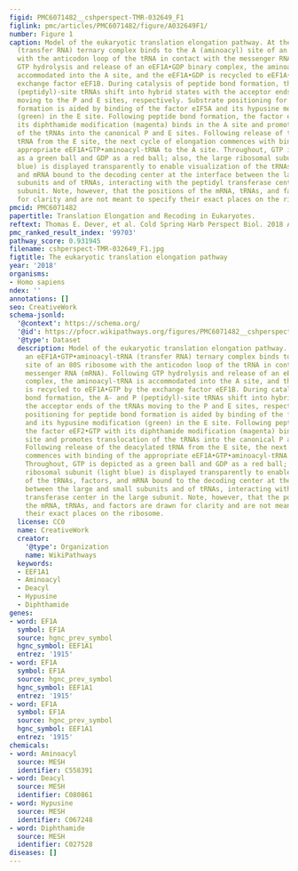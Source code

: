 ```yaml
---
figid: PMC6071482__cshperspect-TMR-032649_F1
figlink: pmc/articles/PMC6071482/figure/A032649F1/
number: Figure 1
caption: Model of the eukaryotic translation elongation pathway. At the top, an eEF1A•GTP•aminoacyl-tRNA
  (transfer RNA) ternary complex binds to the A (aminoacyl) site of an 80S ribosome
  with the anticodon loop of the tRNA in contact with the messenger RNA (mRNA). Following
  GTP hydrolysis and release of an eEF1A•GDP binary complex, the aminoacyl-tRNA is
  accommodated into the A site, and the eEF1A•GDP is recycled to eEF1A•GTP by the
  exchange factor eEF1B. During catalysis of peptide bond formation, the A- and P
  (peptidyl)-site tRNAs shift into hybrid states with the acceptor ends of the tRNAs
  moving to the P and E sites, respectively. Substrate positioning for peptide bond
  formation is aided by binding of the factor eIF5A and its hypusine modification
  (green) in the E site. Following peptide bond formation, the factor eEF2•GTP with
  its diphthamide modification (magenta) binds in the A site and promotes translocation
  of the tRNAs into the canonical P and E sites. Following release of the deacylated
  tRNA from the E site, the next cycle of elongation commences with binding of the
  appropriate eEF1A•GTP•aminoacyl-tRNA to the A site. Throughout, GTP is depicted
  as a green ball and GDP as a red ball; also, the large ribosomal subunit (light
  blue) is displayed transparently to enable visualization of the tRNAs, factors,
  and mRNA bound to the decoding center at the interface between the large and small
  subunits and of tRNAs, interacting with the peptidyl transferase center in the large
  subunit. Note, however, that the positions of the mRNA, tRNAs, and factors are drawn
  for clarity and are not meant to specify their exact places on the ribosome.
pmcid: PMC6071482
papertitle: Translation Elongation and Recoding in Eukaryotes.
reftext: Thomas E. Dever, et al. Cold Spring Harb Perspect Biol. 2018 Aug;10(8):a032649.
pmc_ranked_result_index: '99703'
pathway_score: 0.931945
filename: cshperspect-TMR-032649_F1.jpg
figtitle: The eukaryotic translation elongation pathway
year: '2018'
organisms:
- Homo sapiens
ndex: ''
annotations: []
seo: CreativeWork
schema-jsonld:
  '@context': https://schema.org/
  '@id': https://pfocr.wikipathways.org/figures/PMC6071482__cshperspect-TMR-032649_F1.html
  '@type': Dataset
  description: Model of the eukaryotic translation elongation pathway. At the top,
    an eEF1A•GTP•aminoacyl-tRNA (transfer RNA) ternary complex binds to the A (aminoacyl)
    site of an 80S ribosome with the anticodon loop of the tRNA in contact with the
    messenger RNA (mRNA). Following GTP hydrolysis and release of an eEF1A•GDP binary
    complex, the aminoacyl-tRNA is accommodated into the A site, and the eEF1A•GDP
    is recycled to eEF1A•GTP by the exchange factor eEF1B. During catalysis of peptide
    bond formation, the A- and P (peptidyl)-site tRNAs shift into hybrid states with
    the acceptor ends of the tRNAs moving to the P and E sites, respectively. Substrate
    positioning for peptide bond formation is aided by binding of the factor eIF5A
    and its hypusine modification (green) in the E site. Following peptide bond formation,
    the factor eEF2•GTP with its diphthamide modification (magenta) binds in the A
    site and promotes translocation of the tRNAs into the canonical P and E sites.
    Following release of the deacylated tRNA from the E site, the next cycle of elongation
    commences with binding of the appropriate eEF1A•GTP•aminoacyl-tRNA to the A site.
    Throughout, GTP is depicted as a green ball and GDP as a red ball; also, the large
    ribosomal subunit (light blue) is displayed transparently to enable visualization
    of the tRNAs, factors, and mRNA bound to the decoding center at the interface
    between the large and small subunits and of tRNAs, interacting with the peptidyl
    transferase center in the large subunit. Note, however, that the positions of
    the mRNA, tRNAs, and factors are drawn for clarity and are not meant to specify
    their exact places on the ribosome.
  license: CC0
  name: CreativeWork
  creator:
    '@type': Organization
    name: WikiPathways
  keywords:
  - EEF1A1
  - Aminoacyl
  - Deacyl
  - Hypusine
  - Diphthamide
genes:
- word: EF1A
  symbol: EF1A
  source: hgnc_prev_symbol
  hgnc_symbol: EEF1A1
  entrez: '1915'
- word: EF1A
  symbol: EF1A
  source: hgnc_prev_symbol
  hgnc_symbol: EEF1A1
  entrez: '1915'
- word: EF1A
  symbol: EF1A
  source: hgnc_prev_symbol
  hgnc_symbol: EEF1A1
  entrez: '1915'
chemicals:
- word: Aminoacyl
  source: MESH
  identifier: C558391
- word: Deacyl
  source: MESH
  identifier: C080861
- word: Hypusine
  source: MESH
  identifier: C067248
- word: Diphthamide
  source: MESH
  identifier: C027528
diseases: []
---
```

